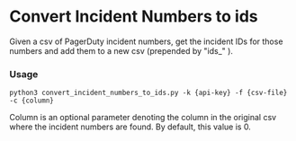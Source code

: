 # Convert Incident Numbers to ids

Given a csv of PagerDuty incident numbers, get the incident IDs for those numbers
and add them to a new csv (prepended by "ids_" ).


### Usage
`python3 convert_incident_numbers_to_ids.py -k {api-key} -f {csv-file} -c {column}`

Column is an optional parameter denoting the column in the original csv where the
incident numbers are found. By default, this value is 0.
